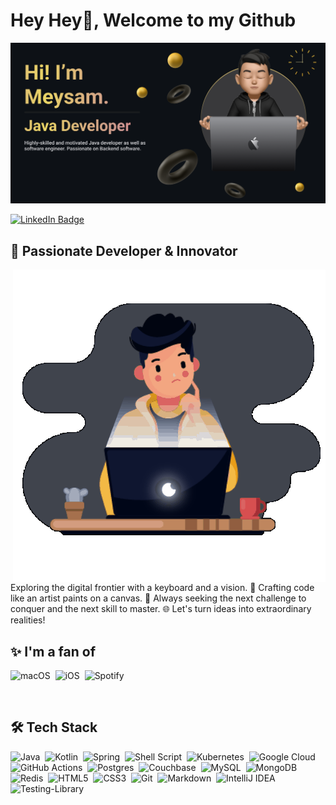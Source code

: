 # Hey Hey👋, Welcome to my Github

![Meysam Zamani](./assets/readme.png)

[![LinkedIn Badge](https://img.shields.io/badge/LinkedIn-Profile-informational?style=flat&logo=linkedin&logoColor=white&color=0D76A8)](https://www.linkedin.com/in/meysamzamani/)

## 🌟 Passionate Developer & Innovator

<img alt="Night Coding" src="./assets/thinking.gif" align="right"/>

</br>

Exploring the digital frontier with a keyboard and a vision. 🚀 Crafting code like an artist paints on a canvas. 🎨 Always seeking the next challenge to conquer and the next skill to master. 🌐 Let's turn ideas into extraordinary realities!

## ✨ I'm a fan of
![macOS](https://img.shields.io/badge/mac%20os-000000?style=flat&logo=macos&logoColor=F0F0F0)&nbsp;
![iOS](https://img.shields.io/badge/iOS-000000?style=flat&logo=ios&logoColor=white)&nbsp;
![Spotify](https://img.shields.io/badge/Spotify-1ED760?style=flat&logo=spotify&logoColor=white)&nbsp;

</br>

## 🛠 Tech Stack

![Java](https://img.shields.io/badge/java-%23ED8B00.svg?style=flat&logo=openjdk&logoColor=white)&nbsp;
![Kotlin](https://img.shields.io/badge/kotlin-%237F52FF.svg?style=flat&logo=kotlin&logoColor=white)&nbsp;
![Spring](https://img.shields.io/badge/spring-%236DB33F.svg?style=flat&logo=spring&logoColor=white)&nbsp;
![Shell Script](https://img.shields.io/badge/shell_script-%23121011.svg?style=flat&logo=gnu-bash&logoColor=white)&nbsp;
![Kubernetes](https://img.shields.io/badge/kubernetes-%23326ce5.svg?style=flat&logo=kubernetes&logoColor=white)&nbsp;
![Google Cloud](https://img.shields.io/badge/GoogleCloud-%234285F4.svg?style=flat&logo=google-cloud&logoColor=white)&nbsp;
![GitHub Actions](https://img.shields.io/badge/github%20actions-%232671E5.svg?style=flat&logo=githubactions&logoColor=white)&nbsp;
![Postgres](https://img.shields.io/badge/postgres-%23316192.svg?style=flat&logo=postgresql&logoColor=white)&nbsp;
![Couchbase](https://img.shields.io/badge/Couchbase-EA2328?style=flat&logo=couchbase&logoColor=white)&nbsp;
![MySQL](https://img.shields.io/badge/mysql-%2300f.svg?style=flat&logo=mysql&logoColor=white)&nbsp;
![MongoDB](https://img.shields.io/badge/MongoDB-%234ea94b.svg?style=flat&logo=mongodb&logoColor=white)&nbsp;
![Redis](https://img.shields.io/badge/redis-%23DD0031.svg?style=flat&logo=redis&logoColor=white)&nbsp;
![HTML5](https://img.shields.io/badge/html5-%23E34F26.svg?style=flat&logo=html5&logoColor=white)&nbsp;
![CSS3](https://img.shields.io/badge/css3-%231572B6.svg?style=flat&logo=css3&logoColor=white)&nbsp;
![Git](https://img.shields.io/badge/git-%23F05033.svg?style=flat&logo=git&logoColor=white)&nbsp;
![Markdown](https://img.shields.io/badge/markdown-%23000000.svg?style=flat&logo=markdown&logoColor=white)&nbsp;
![IntelliJ IDEA](https://img.shields.io/badge/IntelliJIDEA-000000.svg?style=flat&logo=intellij-idea&logoColor=white)&nbsp;
![Testing-Library](https://img.shields.io/badge/-TestingLibrary-%23E33332?style=flat&logo=testing-library&logoColor=white)